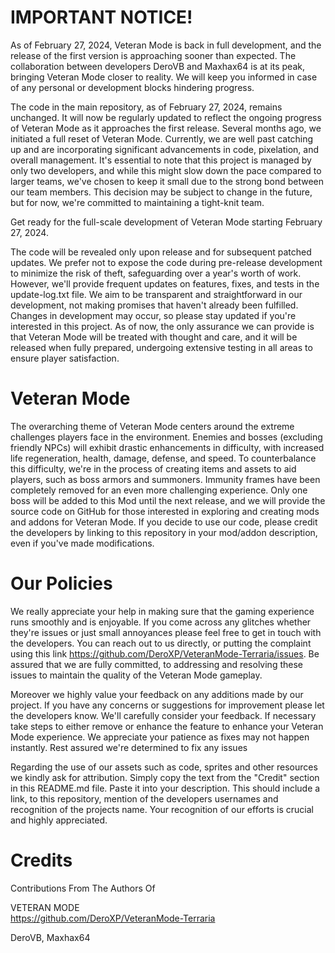 # IMPORTANT NOTICE!
As of February 27, 2024, Veteran Mode is back in full development, and the release of the first version is approaching sooner than expected. The collaboration between developers DeroVB and Maxhax64 is at its peak, bringing Veteran Mode closer to reality. We will keep you informed in case of any personal or development blocks hindering progress.

The code in the main repository, as of February 27, 2024, remains unchanged. It will now be regularly updated to reflect the ongoing progress of Veteran Mode as it approaches the first release. Several months ago, we initiated a full reset of Veteran Mode. Currently, we are well past catching up and are incorporating significant advancements in code, pixelation, and overall management. It's essential to note that this project is managed by only two developers, and while this might slow down the pace compared to larger teams, we've chosen to keep it small due to the strong bond between our team members. This decision may be subject to change in the future, but for now, we're committed to maintaining a tight-knit team.

Get ready for the full-scale development of Veteran Mode starting February 27, 2024.

The code will be revealed only upon release and for subsequent patched updates. We prefer not to expose the code during pre-release development to minimize the risk of theft, safeguarding over a year's worth of work. However, we'll provide frequent updates on features, fixes, and tests in the update-log.txt file. We aim to be transparent and straightforward in our development, not making promises that haven't already been fulfilled. Changes in development may occur, so please stay updated if you're interested in this project. As of now, the only assurance we can provide is that Veteran Mode will be treated with thought and care, and it will be released when fully prepared, undergoing extensive testing in all areas to ensure player satisfaction.

# Veteran Mode
The overarching theme of Veteran Mode centers around the extreme challenges players face in the environment. Enemies and bosses (excluding friendly NPCs) will exhibit drastic enhancements in difficulty, with increased life regeneration, health, damage, defense, and speed. To counterbalance this difficulty, we're in the process of creating items and assets to aid players, such as boss armors and summoners. Immunity frames have been completely removed for an even more challenging experience. Only one boss will be added to this Mod until the next release, and we will provide the source code on GitHub for those interested in exploring and creating mods and addons for Veteran Mode. If you decide to use our code, please credit the developers by linking to this repository in your mod/addon description, even if you've made modifications.

# Our Policies
We really appreciate your help in making sure that the gaming experience runs smoothly and is enjoyable. If you come across any glitches whether they're issues or just small annoyances please feel free to get in touch with the developers. You can reach out to us directly, or putting the complaint using this link https://github.com/DeroXP/VeteranMode-Terraria/issues. Be assured that we are fully committed, to addressing and resolving these issues to maintain the quality of the Veteran Mode gameplay.

Moreover we highly value your feedback on any additions made by our project. If you have any concerns or suggestions for improvement please let the developers know. We'll carefully consider your feedback. If necessary take steps to either remove or enhance the feature to enhance your Veteran Mode experience. We appreciate your patience as fixes may not happen instantly. Rest assured we're determined to fix any issues 

Regarding the use of our assets such as code, sprites and other resources we kindly ask for attribution. Simply copy the text from the "Credit" section in this README.md file. Paste it into your description. This should include a link, to this repository, mention of the developers usernames and recognition of the projects name.
Your recognition of our efforts is crucial and highly appreciated. 

# Credits
Contributions From The Authors Of

VETERAN MODE                                                                                                                                                    
https://github.com/DeroXP/VeteranMode-Terraria

DeroVB,
Maxhax64
